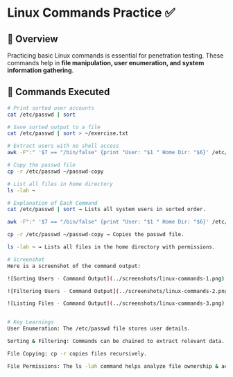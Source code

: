 # Linux Commands Practice ✅

## 🔹 Overview
Practicing basic Linux commands is essential for penetration testing. These commands help in **file manipulation, user enumeration, and system information gathering**.

## 🔹 Commands Executed
```bash
# Print sorted user accounts
cat /etc/passwd | sort

# Save sorted output to a file
cat /etc/passwd | sort > ~/exercise.txt

# Extract users with no shell access
awk -F":" '$7 == "/bin/false" {print "User: "$1 " Home Dir: "$6}' /etc/passwd

# Copy the passwd file
cp -r /etc/passwd ~/passwd-copy

# List all files in home directory
ls -lah ~

# Explanation of Each Command
cat /etc/passwd | sort → Lists all system users in sorted order.

awk -F":" '$7 == "/bin/false" {print "User: "$1 " Home Dir: "$6}' /etc/passwd → Extracts users with no shell access.

cp -r /etc/passwd ~/passwd-copy → Copies the passwd file.

ls -lah ~ → Lists all files in the home directory with permissions.

# Screenshot
Here is a screenshot of the command output:

![Sorting Users - Command Output](../screenshots/linux-commands-1.png)

![Filtering Users - Command Output](../screenshots/linux-commands-2.png)

![Listing Files - Command Output](../screenshots/linux-commands-3.png)


# Key Learnings
User Enumeration: The /etc/passwd file stores user details.

Sorting & Filtering: Commands can be chained to extract relevant data.

File Copying: cp -r copies files recursively.

File Permissions: The ls -lah command helps analyze file ownership & access.
